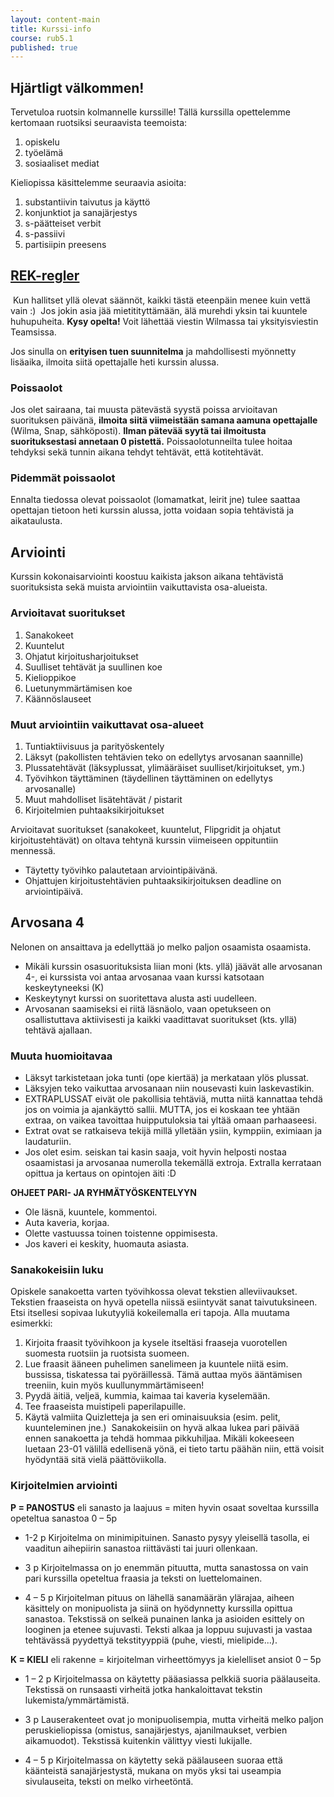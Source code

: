 ```yaml
---
layout: content-main
title: Kurssi-info
course: rub5.1
published: true
---
```

## Hjärtligt välkommen! 
Tervetuloa ruotsin kolmannelle kurssille! Tällä kurssilla opettelemme kertomaan ruotsiksi seuraavista teemoista:
​
1. opiskelu
2. työelämä
1. sosiaaliset mediat

Kieliopissa käsittelemme seuraavia asioita:
​
1. substantiivin taivutus ja käyttö
2. konjunktiot ja sanajärjestys
3. s-päätteiset verbit
4. s-passiivi
5. partisiipin preesens

## [REK-regler](/media/rub1/REK_regler_uusi.pdf)
​
Kun hallitset yllä olevat säännöt, kaikki tästä eteenpäin menee kuin vettä vain :)
​
Jos jokin asia jää mietitityttämään, älä murehdi yksin tai kuuntele huhupuheita. **Kysy opelta!** Voit lähettää viestin Wilmassa tai yksityisviestin Teamsissa.

Jos sinulla on **erityisen tuen suunnitelma** ja mahdollisesti myönnetty lisäaika, ilmoita siitä opettajalle heti kurssin alussa.

### Poissaolot
Jos olet sairaana, tai muusta pätevästä syystä poissa arvioitavan suorituksen päivänä, **ilmoita siitä viimeistään samana aamuna opettajalle** (Wilma, Snap, sähköposti). **Ilman pätevää syytä tai ilmoitusta suorituksestasi annetaan 0 pistettä.** Poissaolotunneilta tulee hoitaa tehdyksi sekä tunnin aikana tehdyt tehtävät, että kotitehtävät.
​
### Pidemmät poissaolot
Ennalta tiedossa olevat poissaolot (lomamatkat, leirit jne) tulee saattaa opettajan tietoon heti kurssin alussa, jotta voidaan sopia tehtävistä ja aikataulusta.
​
## Arviointi
Kurssin kokonaisarviointi koostuu kaikista jakson aikana tehtävistä suorituksista sekä muista arviointiin vaikuttavista osa-alueista.

### Arvioitavat suoritukset

1. Sanakokeet
1. Kuuntelut
1. Ohjatut kirjoitusharjoitukset
1. Suulliset tehtävät ja suullinen koe
1. Kielioppikoe
1. Luetunymmärtämisen koe
1. Käännöslauseet

### Muut arviointiin vaikuttavat osa-alueet

1. Tuntiaktiivisuus ja parityöskentely
1. Läksyt (pakollisten tehtävien teko on edellytys arvosanan saannille)
1. Plussatehtävät (läksyplussat, ylimääräiset suulliset/kirjoitukset, ym.)
1. Työvihkon täyttäminen (täydellinen täyttäminen on edellytys arvosanalle)
1. Muut mahdolliset lisätehtävät / pistarit
1. Kirjoitelmien puhtaaksikirjoitukset

Arvioitavat suoritukset (sanakokeet, kuuntelut, Flipgridit ja ohjatut kirjoitustehtävät) on oltava tehtynä kurssin viimeiseen oppituntiin mennessä. 

* Täytetty työvihko palautetaan arviointipäivänä. 
* Ohjattujen kirjoitustehtävien puhtaaksikirjoituksen deadline on arviointipäivä.

## Arvosana 4
Nelonen on ansaittava ja edellyttää jo melko paljon osaamista osaamista. 

* Mikäli kurssin osasuorituksista liian moni (kts. yllä) jäävät alle arvosanan 4-, ei kurssista voi antaa arvosanaa vaan kurssi katsotaan keskeytyneeksi (K)
* Keskeytynyt kurssi on suoritettava alusta asti uudelleen. 
* Arvosanan saamiseksi ei riitä läsnäolo, vaan opetukseen on osallistuttava aktiivisesti ja kaikki vaadittavat suoritukset (kts. yllä) tehtävä ajallaan.

### Muuta huomioitavaa
* Läksyt tarkistetaan joka tunti (ope kiertää) ja merkataan ylös plussat. 
* Läksyjen teko vaikuttaa arvosanaan niin nousevasti kuin laskevastikin.
* EXTRAPLUSSAT eivät ole pakollisia tehtäviä, mutta niitä kannattaa tehdä jos on voimia ja ajankäyttö sallii. MUTTA, jos ei koskaan tee yhtään extraa, on vaikea tavoittaa huipputuloksia tai yltää omaan parhaaseesi. 
* Extrat ovat se ratkaiseva tekijä millä ylletään ysiin, kymppiin, eximiaan ja laudaturiin.
* Jos olet esim. seiskan tai kasin saaja, voit hyvin helposti nostaa osaamistasi ja arvosanaa numerolla tekemällä extroja. Extralla kerrataan opittua ja kertaus on opintojen äiti :D

**OHJEET PARI- JA RYHMÄTYÖSKENTELYYN**

- Ole läsnä, kuuntele, kommentoi.
- Auta kaveria, korjaa.
- Olette vastuussa toinen toistenne oppimisesta.
- Jos kaveri ei keskity, huomauta asiasta.


### Sanakokeisiin luku

Opiskele sanakoetta varten työvihkossa olevat tekstien alleviivaukset. Tekstien
fraaseista on hyvä opetella niissä esiintyvät sanat taivutuksineen.
​
Etsi itsellesi sopivaa lukutyyliä kokeilemalla eri tapoja. Alla muutama esimerkki:
​
1. Kirjoita fraasit työvihkoon ja kysele itseltäsi fraaseja vuorotellen suomesta
ruotsiin ja ruotsista suomeen.
2. Lue fraasit ääneen puhelimen sanelimeen ja kuuntele niitä esim. bussissa,
tiskatessa tai pyöräillessä. Tämä auttaa myös ääntämisen treeniin, kuin myös kuullunymmärtämiseen!
3. Pyydä äitiä, veljeä, kummia, kaimaa tai kaveria kyselemään.
4. Tee fraaseista muistipeli paperilapuille.
5. Käytä valmiita Quizletteja ja sen eri ominaisuuksia (esim. pelit, kuunteleminen jne.)
​
Sanakokeisiin on hyvä alkaa lukea pari päivää ennen sanakoetta ja tehdä hommaa
pikkuhiljaa. Mikäli kokeeseen luetaan 23-01 välillä edellisenä yönä, ei tieto
tartu päähän niin, että voisit hyödyntää sitä vielä päättöviikolla.


### Kirjoitelmien arviointi

**P = PANOSTUS** eli sanasto ja laajuus = miten hyvin osaat soveltaa kurssilla opeteltua sanastoa 0 – 5p

- 1-2 p Kirjoitelma on minimipituinen. Sanasto pysyy yleisellä tasolla, ei vaaditun aihepiirin sanastoa riittävästi tai juuri ollenkaan.

- 3 p Kirjoitelmassa on jo enemmän pituutta, mutta sanastossa on vain pari kurssilla opeteltua fraasia ja teksti on luettelomainen. 

- 4 – 5 p Kirjoitelman pituus on lähellä sanamäärän ylärajaa, aiheen käsittely on monipuolista ja siinä on hyödynnetty kurssilla opittua sanastoa. Tekstissä on selkeä punainen lanka ja asioiden esittely on looginen ja etenee sujuvasti. Teksti alkaa ja loppuu sujuvasti ja vastaa tehtävässä pyydettyä tekstityyppiä (puhe, viesti, mielipide...).

**K = KIELI** eli rakenne = kirjoitelman virheettömyys ja kielelliset ansiot 0 – 5p

- 1 – 2 p Kirjoitelmassa on käytetty pääasiassa pelkkiä suoria päälauseita. Tekstissä on runsaasti virheitä jotka hankaloittavat tekstin lukemista/ymmärtämistä.

- 3 p Lauserakenteet ovat jo monipuolisempia, mutta virheitä melko paljon peruskieliopissa (omistus, sanajärjestys, ajanilmaukset, verbien aikamuodot). Tekstissä kuitenkin välittyy viesti lukijalle.

- 4 – 5 p Kirjoitelmassa on käytetty sekä päälauseen suoraa että käänteistä sanajärjestystä, mukana on myös yksi tai useampia sivulauseita, teksti on melko virheetöntä.
